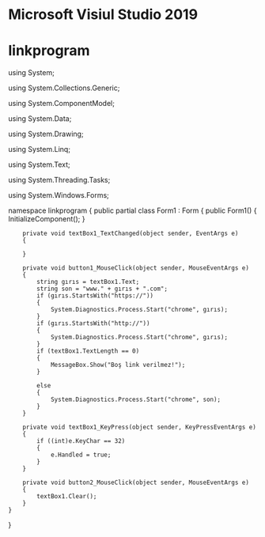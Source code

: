 # Microsoft Visiul Studio 2019
# linkprogram

using System;

using System.Collections.Generic;

using System.ComponentModel;

using System.Data;

using System.Drawing;

using System.Linq;

using System.Text;

using System.Threading.Tasks;

using System.Windows.Forms;


namespace linkprogram
{
    public partial class Form1 : Form
    {
        public Form1()
        {
            InitializeComponent();
        }

        private void textBox1_TextChanged(object sender, EventArgs e)
        {

        }

        private void button1_MouseClick(object sender, MouseEventArgs e)
        {
            string gırıs = textBox1.Text;
            string son = "www." + gırıs + ".com";
            if (gırıs.StartsWith("https://"))
            {
                System.Diagnostics.Process.Start("chrome", gırıs);
            }
            if (gırıs.StartsWith("http://"))
            {
                System.Diagnostics.Process.Start("chrome", gırıs);
            }
            if (textBox1.TextLength == 0)
            {
                MessageBox.Show("Boş link verilmez!");
            }

            else
            {
                System.Diagnostics.Process.Start("chrome", son);
            }
        }

        private void textBox1_KeyPress(object sender, KeyPressEventArgs e)
        {
            if ((int)e.KeyChar == 32)
            {
                e.Handled = true;
            }
        }

        private void button2_MouseClick(object sender, MouseEventArgs e)
        {
            textBox1.Clear();
        }
    }
}

